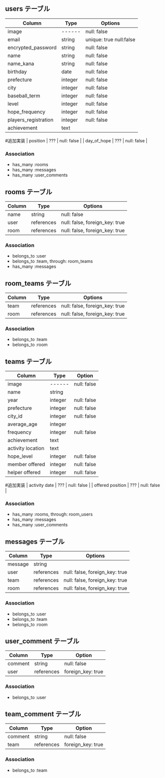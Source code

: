## users テーブル

| Column               | Type     | Options      |
| --------             | ------   | -----------  |
| image                | ------   | null: false  |
| email                | string   | unique: true null:false|
| encrypted_password   | string   | null: false  |
| name                 | string   | null: false  |
| name_kana            | string   | null: false  |
| birthday             | date     | null: false  |
| prefecture           | integer  | null: false  |
| city                 | integer  | null: false  |
| baseball_term        | integer  | null: false  |
| level                | integer  | null: false  |
| hope_frequency       | integer  | null: false  |
| players_registration | integer  | null: false  |
| achievement          | text     |              |
#追加実装
| position             | ???      | null: false  |
| day_of_hope          | ???      | null: false  |

### Association

- has_many :rooms
- has_many :messages
- has_many :user_comments

## rooms テーブル

| Column | Type       | Options     |
| ------ | ------     | ----------- |
| name   | string     | null: false |
| user   | references | null: false, foreign_key: true |
| room   | references | null: false, foreign_key: true |

### Association
- belongs_to :user
- belongs_to :team, through: room_teams
- has_many :messages

## room_teams テーブル

| Column | Type       | Options                        |
| ------ | ---------- | ------------------------------ |
| team   | references | null: false, foreign_key: true |
| room   | references | null: false, foreign_key: true |

### Association
- belongs_to :team
- belongs_to :room


## teams テーブル

| Column            | Type       | Option       |
| ------            | -------    | -----------  |
| image             | ------     | null: false  |
| name              | string     |              |
| year              | integer    | null: false  |
| prefecture        | integer    | null: false  |
| city_id           | integer    | null: false  |
| average_age       | integer    |              |
| frequency         | integer    | null: false  |
| achievement       | text       |              |
| activity location | text       |              |
| hope_level        | integer    | null: false  |
| member offered    | integer    | null: false  |
| helper offered    | integer    | null: false  |
#追加実装
| activity date     | ???        | null: false  |
| offered position  | ???        | null: false  |

### Association

- has_many :rooms, through: room_users
- has_many :messages
- has_many :user_comments


## messages テーブル

| Column  | Type       | Options                        |
| ------- | ---------- | ------------------------------ |
| message | string     |                                |
| user    | references | null: false, foreign_key: true |
| team    | references | null: false, foreign_key: true |
| room    | references | null: false, foreign_key: true |

### Association
- belongs_to :user
- belongs_to :team
- belongs_to :room


## user_comment テーブル
| Column       | Type       | Option            |
| ------       | -------    | -----------       |
| comment      | string     | null: false       |
| user         | references | foreign_key: true |

### Association

- belongs_to :user


## team_comment テーブル
| Column       | Type       | Option            |
| ------       | -------    | -----------       |
| comment      | string     | null: false       |
| team         | references | foreign_key: true |

### Association

- belongs_to :team